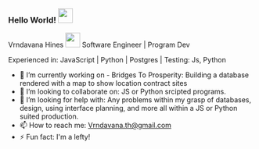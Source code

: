 ### Hello World! <img src="https://raw.githubusercontent.com/MartinHeinz/MartinHeinz/master/wave.gif" width="30px">
Vrndavana Hines 
<img src="https://drive.google.com/file/d/1eWqbJUFBYZnO1NdASr2hgEivT0JV39ge/view?usp=sharing" width="30px">
Software Engineer | Program Dev


Experienced in:
JavaScript | Python | Postgres | Testing: Js, Python 

- 🔭 I’m currently working on - Bridges To Prosperity: Building a database rendered with a map to show location contract sites
- 👯 I’m looking to collaborate on: JS or Python srcipted programs.
- 🤔 I’m looking for help with: Any problems within my grasp of databases, design, using interface planning, and more all within a JS or Python suited production.
- 📫 How to reach me: Vrndavana.th@gmail.com
- ⚡ Fun fact: I'm a lefty!

